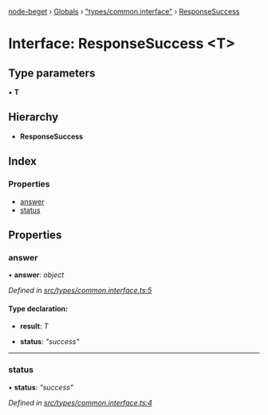 [node-beget](../README.md) › [Globals](../globals.md) › ["types/common.interface"](../modules/_types_common_interface_.md) › [ResponseSuccess](_types_common_interface_.responsesuccess.md)

# Interface: ResponseSuccess <**T**>

## Type parameters

▪ **T**

## Hierarchy

* **ResponseSuccess**

## Index

### Properties

* [answer](_types_common_interface_.responsesuccess.md#answer)
* [status](_types_common_interface_.responsesuccess.md#status)

## Properties

###  answer

• **answer**: *object*

*Defined in [src/types/common.interface.ts:5](https://github.com/olehcambel/node-beget/blob/9994d31/src/types/common.interface.ts#L5)*

#### Type declaration:

* **result**: *T*

* **status**: *"success"*

___

###  status

• **status**: *"success"*

*Defined in [src/types/common.interface.ts:4](https://github.com/olehcambel/node-beget/blob/9994d31/src/types/common.interface.ts#L4)*
